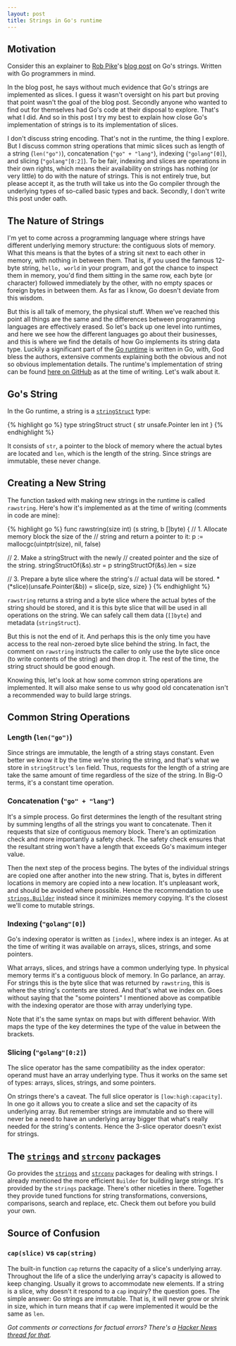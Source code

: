 ```yaml
---
layout: post
title: Strings in Go's runtime
---
```


## Motivation

Consider this an explainer to [Rob Pike][RobPike]'s [blog post][GoStringsBlogPost] on Go's strings.
Written with Go programmers in mind.

In the blog post, he says without much evidence that Go's strings are implemented as slices. I guess
it wasn't oversight on his part but proving that point wasn't the goal of the blog post.  Secondly
anyone who wanted to find out for themselves had Go's code at their disposal to explore. That's what
I did. And so in this post I try my best to explain how close Go's implementation of strings is to
its implementation of slices.

I don't discuss string encoding. That's not in the runtime, the thing I explore. But I discuss
common string operations that mimic slices such as length of a string (`len("go")`), concatenation
(`"go" + "lang"`), indexing (`"golang"[0]`), and slicing (`"golang"[0:2]`). To be fair, indexing and
slices are operations in their own rights, which means their availability on strings has nothing (or
very little) to do with the nature of strings. This is not entirely true, but please accept it, as
the truth will take us into the Go compiler through the underlying types of so-called basic types
and back. Secondly, I don't write this post under oath.

## The Nature of Strings

I'm yet to come across a programming language where strings have different underlying memory
structure: the contiguous slots of memory. What this means is that the bytes of a string sit next to
each other in memory, with nothing in between them. That is, if you used the famous 12-byte string,
`hello, world` in your program, and got the chance to inspect them in memory, you'd find them
sitting in the same row, each byte (or character) followed immediately by the other, with no empty
spaces or foreign bytes in between them.  As far as I know, Go doesn't deviate from this wisdom.

But this is all talk of memory, the physical stuff. When we've reached this point all things are the
same and the differences between programming languages are effectively erased. So let's back up one
level into runtimes, and here we see how the different languages go about their businesses, and this
is where we find the details of how Go implements its string data type. Luckily a significant part
of the [Go runtime][GoRuntime] is written in Go, with, God bless the authors, extensive comments
explaining both the obvious and not so obvious implementation details. The runtime's implementation
of string can be found [here on GitHub][GoRuntimeString] as at the time of writing. Let's walk about
it.

## Go's String

In the Go runtime, a string is a [`stringStruct`][GoStringStruct] type:

{% highlight go %}
type stringStruct struct {
  str unsafe.Pointer
  len int
}
{% endhighlight %}

It consists of `str`, a pointer to the block of memory where the actual bytes are located and `len`,
which is the length of the string. Since strings are immutable, these never change.

## Creating a New String

The function tasked with making new strings in the runtime is called `rawstring`. Here's how it's
implemented as at the time of writing (comments in code are mine):

{% highlight go %}
func rawstring(size int) (s string, b []byte) {
  // 1. Allocate memory block the size of the
  //    string and return a pointer to it:
  p := mallocgc(uintptr(size), nil, false)

  // 2. Make a stringStruct with the newly
  //    created pointer and the size of the string.
  stringStructOf(&s).str = p
  stringStructOf(&s).len = size

  // 3. Prepare a byte slice where the string's
  //    actual data will be stored.
  *(*slice)(unsafe.Pointer(&b)) = slice{p, size, size}
}
{% endhighlight %}

`rawstring` returns a string and a byte slice where the actual bytes of the string should be stored,
and it is this byte slice that will be used in all operations on the string. We can safely call them
data (`[]byte`) and metadata (`stringStruct`).

But this is not the end of it. And perhaps this is the only time you have access to the real
non-zeroed byte slice behind the string. In fact, the comment on `rawstring` instructs the caller to
only use the byte slice once (to write contents of the string) and then drop it. The rest of the
time, the string struct should be good enough.

Knowing this, let's look at how some common string operations are implemented. It will also make
sense to us why good old concatenation isn't a recommended way to build large strings.

## Common String Operations

### Length (`len("go")`)

Since strings are immutable, the length of a string stays constant. Even better we know it by the
time we're storing the string, and that's what we store in `stringStruct`'s `len` field. Thus,
requests for the length of a string are take the same amount of time regardless of the size of the
string. In Big-O terms, it's a constant time operation.

### Concatenation (`"go" + "lang"`)

It's a simple process. Go first determines the length of the resultant string by summing lengths of
all the strings you want to concatenate. Then it requests that size of contiguous memory block.
There's an optimization check and more importantly a safety check. The safety check ensures that the
resultant string won't have a length that exceeds Go's maximum integer value.

Then the next step of the process begins. The bytes of the individual strings are copied one after
another into the new string. That is, bytes in different locations in memory are copied into a new
location. It's unpleasant work, and should be avoided where possible. Hence the recommendation to
use [`strings.Builder`][GoStringBuilder] instead since it minimizes memory copying. It's the closest
we'll come to mutable strings.

### Indexing (`"golang"[0]`)

Go's indexing operator is written as `[index]`, where index is an integer. As at the time of writing
it was available on arrays, slices, strings, and some pointers.

What arrays, slices, and strings have a common underlying type. In physical memory terms it's a
contiguous block of memory. In Go parlance, an array. For strings this is the byte slice that was
returned by `rawstring`, this is where the string's contents are stored. And that's what we index
on. Goes without saying that the "some pointers" I mentioned above as compatible with the indexing
operator are those with array underlying type.

Note that it's the same syntax on maps but with different behavior. With maps the type of the key
determines the type of the value in between the brackets.

### Slicing (`"golang"[0:2]`)

The slice operator has the same compatibility as the index operator: operand must have an array
underlying type. Thus it works on the same set of types: arrays, slices, strings, and some pointers.

On strings there's a caveat. The full slice operator is `[low:high:capacity]`. In one go it allows
you to create a slice and set the capacity of its underlying array. But remember strings are
immutable and so there will never be a need to have an underlying array bigger that what's really
needed for the string's contents. Hence the 3-slice operator doesn't exist for strings.

## The [`strings`][GoStringsPackage] and [`strconv`][GoStrconvPackage] packages

Go provides the [`strings`][GoStringsPackage] and [`strconv`][GoStrconvPackage] packages for dealing
with strings. I already mentioned the more efficient `Builder` for building large strings.  It's
provided by the `strings` package. There's other niceties in there. Together they provide tuned
functions for string transformations, conversions, comparisons, search and replace, etc.  Check them
out before you build your own.

## Source of Confusion

### `cap(slice)` vs `cap(string)`

The built-in function `cap` returns the capacity of a slice's underlying array. Throughout the life
of a slice the underlying array's capacity is allowed to keep changing. Usually it grows to
accommodate new elements. If a string is a slice, why doesn't it respond to a `cap` inquiry?  the
question goes. The simple answer: Go strings are immutable. That is, it will never grow or shrink in
size, which in turn means that if `cap` were implemented it would be the same as `len`.

_Got comments or corrections for factual errors?  There's a [Hacker News thread for that][HN]._

[GoStringsBlogPost]: https://blog.golang.org/strings
[GoSlices]:          https://blog.golang.org/go-slices-usage-and-internals
[RobPike]:           https://ai.google/research/people/r
[GoRuntime]:         https://golang.org/pkg/runtime/
[GoRuntimeString]:   https://github.com/golang/go/blob/master/src/runtime/string.go
[GoStringStruct]:    https://github.com/golang/go/blob/b0dc54697ba34494a4d77e8d3e446070fc7b223b/src/runtime/string.go#L217
[GoSliceStruct]:     https://github.com/golang/go/blob/4363c98f62e9e315ed20b12d2ce47021fd2bf7bc/src/runtime/slice.go#L12
[GoStringBuilder]:   https://golang.org/pkg/strings/#Builder
[GoStringsPackage]:  https://golang.org/pkg/strings
[GoStrconvPackage]:  https://golang.org/pkg/strconv
[HN]:                https://news.ycombinator.com/item?id=17945312
